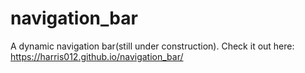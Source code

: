 # navigation_bar
A dynamic navigation bar(still under construction).
Check it out here: https://harris012.github.io/navigation_bar/
